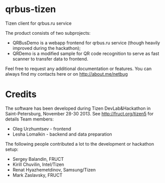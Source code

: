 qrbus-tizen
===========

Tizen client for qrbus.ru service

The product consists of two subprojects:
 * QRBusDemo is a webapp frontend for qrbus.ru service (though heavily improved during the hackathon);
 * QRDemo is a modified sample for QR code recognition to serve as fast scanner to transfer data to frontend.

Feel free to request any additional documentation or features.
You can always find my contacts here or on http://about.me/netbug


Credits
=======

The software has been developed during Tizen DevLab&Hackathon in Saint-Petersburg, November 28-30 2013. See http://fruct.org/tizen5 for details
Team members:
 * Oleg Urzhumtsev - frontend
 * Lesha Lomalkin - backend and data preparation

The following people contributed a lot to the development or hackathon setup:
 * Sergey Balandin, FRUCT
 * Kirill Chuvilin, Intel/Tizen
 * Renat Hyazhemetdinov, Samsung/Tizen
 * Mark Zaslavsky, FRUCT